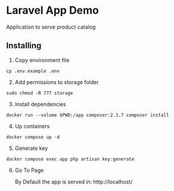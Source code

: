 # Laravel App Demo

Application to serve product catalog

## Installing

1. Copy environment file

```shell
cp .env.example .env
```

2. Add permissions to storage folder

```shell
sudo chmod -R 777 storage
```

3. Install dependencies

```shell
docker run --volume $PWD:/app composer:2.3.7 composer install
```

4. Up containers

```shell
docker compose up -d
```

5. Generate key

```shell
docker compose exec app php artisan key:generate
```

6. Go To Page

   By Default the app is served in: http://localhost/
